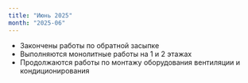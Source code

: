 ```yaml
---
title: "Июнь 2025"
month: "2025-06"
---
```


- Закончены работы по обратной засыпке
- Выполняются монолитные работы на 1 и 2 этажах
- Продолжаются работы по монтажу оборудования вентиляции и кондиционирования
